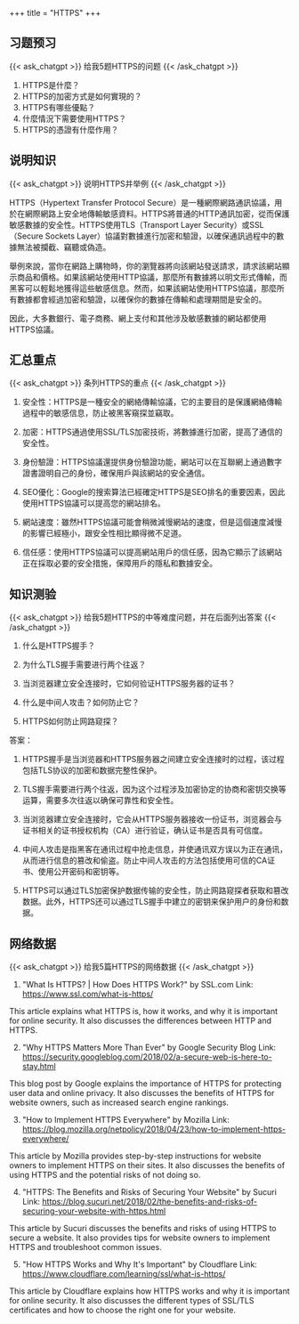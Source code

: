 +++
title = "HTTPS"
+++
## 习题预习
{{< ask_chatgpt >}}
给我5题HTTPS的问题
{{< /ask_chatgpt >}}



1. HTTPS是什麼？
2. HTTPS的加密方式是如何實現的？
3. HTTPS有哪些優點？
4. 什麼情況下需要使用HTTPS？
5. HTTPS的憑證有什麼作用？   

## 说明知识
{{< ask_chatgpt >}}
说明HTTPS并举例
{{< /ask_chatgpt >}}



HTTPS（Hypertext Transfer Protocol Secure）是一種網際網路通訊協議，用於在網際網路上安全地傳輸敏感資料。HTTPS將普通的HTTP通訊加密，從而保護敏感數據的安全性。HTTPS使用TLS（Transport Layer Security）或SSL（Secure Sockets Layer）協議對數據進行加密和驗證，以確保通訊過程中的數據無法被攔截、竊聽或偽造。

舉例來說，當你在網路上購物時，你的瀏覽器將向該網站發送請求，請求該網站顯示商品和價格。如果該網站使用HTTP協議，那麼所有數據將以明文形式傳輸，而黑客可以輕鬆地獲得這些敏感信息。然而，如果該網站使用HTTPS協議，那麼所有數據都會經過加密和驗證，以確保你的數據在傳輸和處理期間是安全的。

因此，大多數銀行、電子商務、網上支付和其他涉及敏感數據的網站都使用HTTPS協議。   

## 汇总重点
{{< ask_chatgpt >}}
条列HTTPS的重点
{{< /ask_chatgpt >}}



1. 安全性：HTTPS是一種安全的網絡傳輸協議，它的主要目的是保護網絡傳輸過程中的敏感信息，防止被黑客窺探並竊取。

2. 加密：HTTPS通過使用SSL/TLS加密技術，將數據進行加密，提高了通信的安全性。

3. 身份驗證：HTTPS協議還提供身份驗證功能，網站可以在互聯網上通過數字證書證明自己的身份，確保用戶與該網站的安全通信。

4. SEO優化：Google的搜索算法已經確定HTTPS是SEO排名的重要因素，因此使用HTTPS協議可以提高您的網站排名。

5. 網站速度：雖然HTTPS協議可能會稍微減慢網站的速度，但是這個速度減慢的影響已經極小，跟安全性相比顯得微不足道。

6. 信任感：使用HTTPS協議可以提高網站用戶的信任感，因為它顯示了該網站正在採取必要的安全措施，保障用戶的隱私和數據安全。   

## 知识测验
{{< ask_chatgpt >}}
给我5题HTTPS的中等难度问题，并在后面列出答案
{{< /ask_chatgpt >}}



1. 什么是HTTPS握手？

2. 为什么TLS握手需要进行两个往返？

3. 当浏览器建立安全连接时，它如何验证HTTPS服务器的证书？

4. 什么是中间人攻击？如何防止它？

5. HTTPS如何防止网路窥探？

答案：

1. HTTPS握手是当浏览器和HTTPS服务器之间建立安全连接时的过程，该过程包括TLS协议的加密和数据完整性保护。

2. TLS握手需要进行两个往返，因为这个过程涉及加密协定的协商和密钥交换等运算，需要多次往返以确保可靠性和安全性。

3. 当浏览器建立安全连接时，它会从HTTPS服务器接收一份证书，浏览器会与证书相关的证书授权机构（CA）进行验证，确认证书是否具有可信度。

4. 中间人攻击是指黑客在通讯过程中抢走信息，并使通讯双方误以为正在通讯，从而进行信息的篡改和偷盗。防止中间人攻击的方法包括使用可信的CA证书、使用公开密码和密钥等。

5. HTTPS可以通过TLS加密保护数据传输的安全性，防止网路窥探者获取和篡改数据。此外，HTTPS还可以通过TLS握手中建立的密钥来保护用户的身份和数据。   

## 网络数据
{{< ask_chatgpt >}}
给我5篇HTTPS的网络数据
{{< /ask_chatgpt >}}



1. "What Is HTTPS? | How Does HTTPS Work?" by SSL.com 
Link: https://www.ssl.com/what-is-https/

This article explains what HTTPS is, how it works, and why it is important for online security. It also discusses the differences between HTTP and HTTPS.

2. "Why HTTPS Matters More Than Ever" by Google Security Blog 
Link: https://security.googleblog.com/2018/02/a-secure-web-is-here-to-stay.html

This blog post by Google explains the importance of HTTPS for protecting user data and online privacy. It also discusses the benefits of HTTPS for website owners, such as increased search engine rankings.

3. "How to Implement HTTPS Everywhere" by Mozilla 
Link: https://blog.mozilla.org/netpolicy/2018/04/23/how-to-implement-https-everywhere/

This article by Mozilla provides step-by-step instructions for website owners to implement HTTPS on their sites. It also discusses the benefits of using HTTPS and the potential risks of not doing so.

4. "HTTPS: The Benefits and Risks of Securing Your Website" by Sucuri 
Link: https://blog.sucuri.net/2018/02/the-benefits-and-risks-of-securing-your-website-with-https.html

This article by Sucuri discusses the benefits and risks of using HTTPS to secure a website. It also provides tips for website owners to implement HTTPS and troubleshoot common issues.

5. "How HTTPS Works and Why It's Important" by Cloudflare 
Link: https://www.cloudflare.com/learning/ssl/what-is-https/

This article by Cloudflare explains how HTTPS works and why it is important for online security. It also discusses the different types of SSL/TLS certificates and how to choose the right one for your website.   

